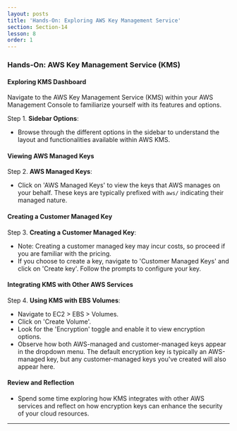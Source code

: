 ```yaml
---
layout: posts
title: 'Hands-On: Exploring AWS Key Management Service'
section: Section-14
lesson: 8
order: 1
---
```


### Hands-On: AWS Key Management Service (KMS)

#### Exploring KMS Dashboard

Navigate to the AWS Key Management Service (KMS) within your AWS Management Console to familiarize yourself with its features and options.

Step 1. **Sidebar Options**:

- Browse through the different options in the sidebar to understand the layout and functionalities available within AWS KMS.

#### Viewing AWS Managed Keys

Step 2. **AWS Managed Keys**:

- Click on 'AWS Managed Keys' to view the keys that AWS manages on your behalf. These keys are typically prefixed with `aws/` indicating their managed nature.

#### Creating a Customer Managed Key

Step 3. **Creating a Customer Managed Key**:

- Note: Creating a customer managed key may incur costs, so proceed if you are familiar with the pricing.
- If you choose to create a key, navigate to 'Customer Managed Keys' and click on 'Create key'. Follow the prompts to configure your key.

#### Integrating KMS with Other AWS Services

Step 4. **Using KMS with EBS Volumes**:

- Navigate to EC2 > EBS > Volumes.
- Click on 'Create Volume'.
- Look for the 'Encryption' toggle and enable it to view encryption options.
- Observe how both AWS-managed and customer-managed keys appear in the dropdown menu. The default encryption key is typically an AWS-managed key, but any customer-managed keys you've created will also appear here.

#### Review and Reflection

- Spend some time exploring how KMS integrates with other AWS services and reflect on how encryption keys can enhance the security of your cloud resources.

---
